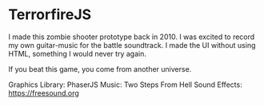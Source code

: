 # TerrorfireJS

I made this zombie shooter prototype back in 2010. I was excited to record my own guitar-music for the battle soundtrack. I made the UI without using HTML, something I would never try again.

If you beat this game, you come from another universe.

Graphics Library:   PhaserJS
Music:              Two Steps From Hell
Sound Effects:      https://freesound.org